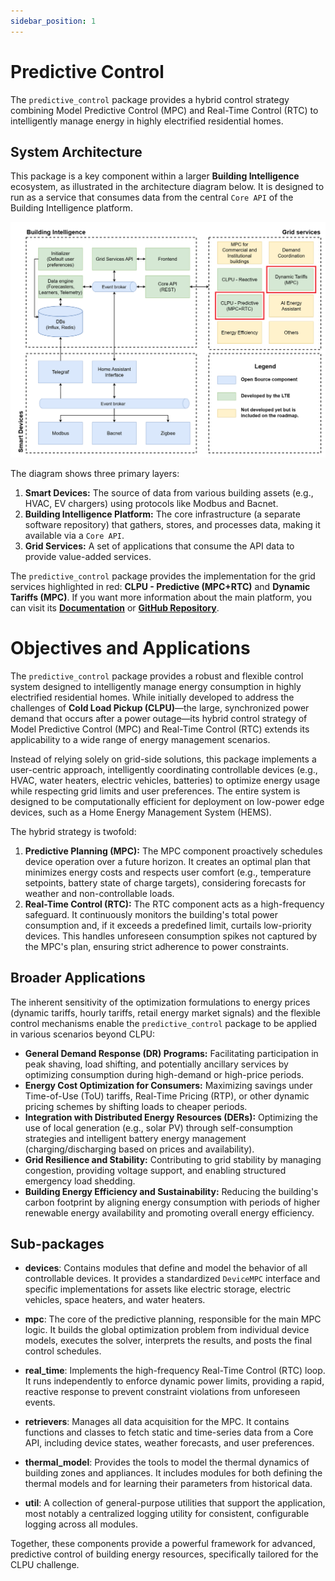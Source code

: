 ```yaml
---
sidebar_position: 1
---
```


# Predictive Control

The `predictive_control` package provides a hybrid control strategy combining Model Predictive Control (MPC) and Real-Time Control (RTC) to intelligently manage energy in highly electrified residential homes.

## System Architecture

This package is a key component within a larger **Building Intelligence** ecosystem, as illustrated in the architecture diagram below. It is designed to run as a service that consumes data from the central `Core API` of the Building Intelligence platform.

![Building Intelligence Diagram](/img/hems_predictive.png)

The diagram shows three primary layers:
1.  **Smart Devices:** The source of data from various building assets (e.g., HVAC, EV chargers) using protocols like Modbus and Bacnet.
2.  **Building Intelligence Platform:** The core infrastructure (a separate software repository) that gathers, stores, and processes data, making it available via a `Core API`.
3.  **Grid Services:** A set of applications that consume the API data to provide value-added services.

The `predictive_control` package provides the implementation for the grid services highlighted in red: **CLPU - Predictive (MPC+RTC)** and **Dynamic Tariffs (MPC)**. If you want more information about the main platform, you can visit its [**Documentation**](https://hq-opensource.github.io/building-intelligence/) or [**GitHub Repository**](https://github.com/hq-opensource/building-intelligence).


# Objectives and Applications

The `predictive_control` package provides a robust and flexible control system designed to intelligently manage energy consumption in highly electrified residential homes. While initially developed to address the challenges of **Cold Load Pickup (CLPU)**—the large, synchronized power demand that occurs after a power outage—its hybrid control strategy of Model Predictive Control (MPC) and Real-Time Control (RTC) extends its applicability to a wide range of energy management scenarios.

Instead of relying solely on grid-side solutions, this package implements a user-centric approach, intelligently coordinating controllable devices (e.g., HVAC, water heaters, electric vehicles, batteries) to optimize energy usage while respecting grid limits and user preferences. The entire system is designed to be computationally efficient for deployment on low-power edge devices, such as a Home Energy Management System (HEMS).

The hybrid strategy is twofold:
1.  **Predictive Planning (MPC):** The MPC component proactively schedules device operation over a future horizon. It creates an optimal plan that minimizes energy costs and respects user comfort (e.g., temperature setpoints, battery state of charge targets), considering forecasts for weather and non-controllable loads.
2.  **Real-Time Control (RTC):** The RTC component acts as a high-frequency safeguard. It continuously monitors the building's total power consumption and, if it exceeds a predefined limit, curtails low-priority devices. This handles unforeseen consumption spikes not captured by the MPC's plan, ensuring strict adherence to power constraints.

## Broader Applications

The inherent sensitivity of the optimization formulations to energy prices (dynamic tariffs, hourly tariffs, retail energy market signals) and the flexible control mechanisms enable the `predictive_control` package to be applied in various scenarios beyond CLPU:

*   **General Demand Response (DR) Programs:** Facilitating participation in peak shaving, load shifting, and potentially ancillary services by optimizing consumption during high-demand or high-price periods.
*   **Energy Cost Optimization for Consumers:** Maximizing savings under Time-of-Use (ToU) tariffs, Real-Time Pricing (RTP), or other dynamic pricing schemes by shifting loads to cheaper periods.
*   **Integration with Distributed Energy Resources (DERs):** Optimizing the use of local generation (e.g., solar PV) through self-consumption strategies and intelligent battery energy management (charging/discharging based on prices and availability).
*   **Grid Resilience and Stability:** Contributing to grid stability by managing congestion, providing voltage support, and enabling structured emergency load shedding.
*   **Building Energy Efficiency and Sustainability:** Reducing the building's carbon footprint by aligning energy consumption with periods of higher renewable energy availability and promoting overall energy efficiency.

## Sub-packages

- **devices**: Contains modules that define and model the behavior of all controllable devices. It provides a standardized `DeviceMPC` interface and specific implementations for assets like electric storage, electric vehicles, space heaters, and water heaters.

- **mpc**: The core of the predictive planning, responsible for the main MPC logic. It builds the global optimization problem from individual device models, executes the solver, interprets the results, and posts the final control schedules.

- **real_time**: Implements the high-frequency Real-Time Control (RTC) loop. It runs independently to enforce dynamic power limits, providing a rapid, reactive response to prevent constraint violations from unforeseen events.

- **retrievers**: Manages all data acquisition for the MPC. It contains functions and classes to fetch static and time-series data from a Core API, including device states, weather forecasts, and user preferences.

- **thermal_model**: Provides the tools to model the thermal dynamics of building zones and appliances. It includes modules for both defining the thermal models and for learning their parameters from historical data.

- **util**: A collection of general-purpose utilities that support the application, most notably a centralized logging utility for consistent, configurable logging across all modules.

Together, these components provide a powerful framework for advanced, predictive control of building energy resources, specifically tailored for the CLPU challenge.
